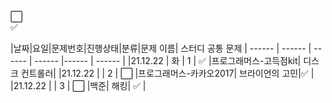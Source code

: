 :white_large_square:     
:white_check_mark:

|날짜|요일|문제번호|진행상태|분류|문제 이름| 스터디 공통 문제
| ------ | ------ | ------ | ------ |------ | ------ |
|21.12.22 | 화 | 1 | :white_check_mark:  |프로그래머스-고득점kit| 디스크 컨트롤러|
|21.12.22 |  | 2 | :white_large_square:  |프로그래머스-카카오2017| 브라이언의 고민|:white_check_mark: |
|21.12.22 |  | 3 | :white_large_square:  |백준| 해킹| :white_check_mark: |


